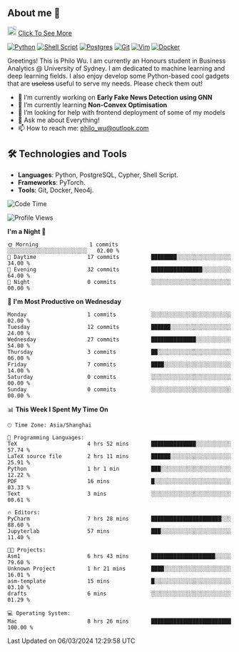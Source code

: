 ## About me 🤗

<a href="#"><img src="https://media.giphy.com/media/hvRJCLFzcasrR4ia7z/giphy.gif" width="20px" height="20px"></a> [Click To See More](https://philowu.notion.site/philowu/Philo-Hao-Wu-8bc7b2a81217493399d7db22df70fbfd)

[![Python](https://img.shields.io/badge/python-3670A0?style=for-the-badge&logo=python&logoColor=ffdd54)](#)
[![Shell Script](https://img.shields.io/badge/shell_script-%23121011.svg?style=for-the-badge&logo=gnu-bash&logoColor=white)](#)
[![Postgres](https://img.shields.io/badge/postgres-%23316192.svg?style=for-the-badge&logo=postgresql&logoColor=white)](#)
[![Git](https://img.shields.io/badge/git-%23F05033.svg?style=for-the-badge&logo=git&logoColor=white)](#)
[![Vim](https://img.shields.io/badge/VIM-%2311AB00.svg?style=for-the-badge&logo=vim&logoColor=white)](#)
[![Docker](https://img.shields.io/badge/docker-%230db7ed.svg?style=for-the-badge&logo=docker&logoColor=white)](#)

Greetings! This is Philo Wu. I am currently an Honours student in Business Analytics \@ University of Sydney. I am dedicated to machine learning and deep learning fields. I also enjoy develop some Python-based cool gadgets that are ~~useless~~ useful to serve my needs. Please check them out!

- 🔭 I’m currently working on **Early Fake News Detection using GNN**
- 🌱 I’m currently learning **Non-Convex Optimisation**
- 🤔 I’m looking for help with frontend deployment of some of my models
- 💬 Ask me about Everything!
- 📫 How to reach me: philo_wu@outlook.com

## 🛠 Technologies and Tools
- **Languages**: Python, PostgreSQL, Cypher, Shell Script.
- **Frameworks**: PyTorch.
- **Tools**: Git, Docker, Neo4j.

<!--START_SECTION:waka-->
![Code Time](http://img.shields.io/badge/Code%20Time-43%20hrs%2050%20mins-blue)

![Profile Views](http://img.shields.io/badge/Profile%20Views-6-blue)

**I'm a Night 🦉** 

```text
🌞 Morning                1 commits           ░░░░░░░░░░░░░░░░░░░░░░░░░   02.00 % 
🌆 Daytime                17 commits          ████████░░░░░░░░░░░░░░░░░   34.00 % 
🌃 Evening                32 commits          ████████████████░░░░░░░░░   64.00 % 
🌙 Night                  0 commits           ░░░░░░░░░░░░░░░░░░░░░░░░░   00.00 % 
```
📅 **I'm Most Productive on Wednesday** 

```text
Monday                   1 commits           ░░░░░░░░░░░░░░░░░░░░░░░░░   02.00 % 
Tuesday                  12 commits          ██████░░░░░░░░░░░░░░░░░░░   24.00 % 
Wednesday                27 commits          ██████████████░░░░░░░░░░░   54.00 % 
Thursday                 3 commits           ██░░░░░░░░░░░░░░░░░░░░░░░   06.00 % 
Friday                   7 commits           ████░░░░░░░░░░░░░░░░░░░░░   14.00 % 
Saturday                 0 commits           ░░░░░░░░░░░░░░░░░░░░░░░░░   00.00 % 
Sunday                   0 commits           ░░░░░░░░░░░░░░░░░░░░░░░░░   00.00 % 
```


📊 **This Week I Spent My Time On** 

```text
🕑︎ Time Zone: Asia/Shanghai

💬 Programming Languages: 
TeX                      4 hrs 52 mins       ██████████████░░░░░░░░░░░   57.74 % 
LaTeX source file        2 hrs 11 mins       ██████░░░░░░░░░░░░░░░░░░░   25.91 % 
Python                   1 hr 1 min          ███░░░░░░░░░░░░░░░░░░░░░░   12.22 % 
PDF                      16 mins             █░░░░░░░░░░░░░░░░░░░░░░░░   03.33 % 
Text                     3 mins              ░░░░░░░░░░░░░░░░░░░░░░░░░   00.61 % 

🔥 Editors: 
PyCharm                  7 hrs 28 mins       ██████████████████████░░░   88.60 % 
Jupyterlab               57 mins             ███░░░░░░░░░░░░░░░░░░░░░░   11.40 % 

🐱‍💻 Projects: 
Asm1                     6 hrs 43 mins       ████████████████████░░░░░   79.60 % 
Unknown Project          1 hr 21 mins        ████░░░░░░░░░░░░░░░░░░░░░   16.01 % 
asm-template             15 mins             █░░░░░░░░░░░░░░░░░░░░░░░░   03.10 % 
drafts                   6 mins              ░░░░░░░░░░░░░░░░░░░░░░░░░   01.29 % 

💻 Operating System: 
Mac                      8 hrs 26 mins       █████████████████████████   100.00 % 
```


 Last Updated on 06/03/2024 12:29:58 UTC
<!--END_SECTION:waka-->
